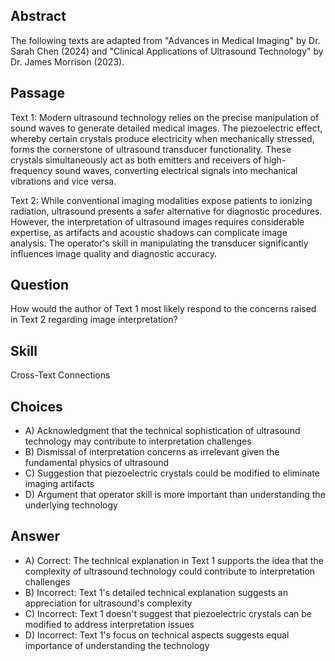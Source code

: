 ## Abstract
The following texts are adapted from "Advances in Medical Imaging" by Dr. Sarah Chen (2024) and "Clinical Applications of Ultrasound Technology" by Dr. James Morrison (2023).

## Passage
Text 1:
Modern ultrasound technology relies on the precise manipulation of sound waves to generate detailed medical images. The piezoelectric effect, whereby certain crystals produce electricity when mechanically stressed, forms the cornerstone of ultrasound transducer functionality. These crystals simultaneously act as both emitters and receivers of high-frequency sound waves, converting electrical signals into mechanical vibrations and vice versa.

Text 2:
While conventional imaging modalities expose patients to ionizing radiation, ultrasound presents a safer alternative for diagnostic procedures. However, the interpretation of ultrasound images requires considerable expertise, as artifacts and acoustic shadows can complicate image analysis. The operator's skill in manipulating the transducer significantly influences image quality and diagnostic accuracy.

## Question
How would the author of Text 1 most likely respond to the concerns raised in Text 2 regarding image interpretation?

## Skill
Cross-Text Connections

## Choices
- A) Acknowledgment that the technical sophistication of ultrasound technology may contribute to interpretation challenges
- B) Dismissal of interpretation concerns as irrelevant given the fundamental physics of ultrasound
- C) Suggestion that piezoelectric crystals could be modified to eliminate imaging artifacts
- D) Argument that operator skill is more important than understanding the underlying technology

## Answer
- A) Correct: The technical explanation in Text 1 supports the idea that the complexity of ultrasound technology could contribute to interpretation challenges
- B) Incorrect: Text 1's detailed technical explanation suggests an appreciation for ultrasound's complexity
- C) Incorrect: Text 1 doesn't suggest that piezoelectric crystals can be modified to address interpretation issues
- D) Incorrect: Text 1's focus on technical aspects suggests equal importance of understanding the technology